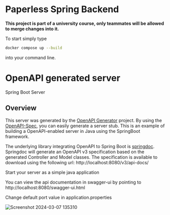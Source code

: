 # Paperless Spring Backend

**This project is part of a university course, only teammates will be allowed to merge changes into it.**

To start simply type
```bash
docker compose up --build
```
into your command line.

# OpenAPI generated server

Spring Boot Server

## Overview
This server was generated by the [OpenAPI Generator](https://openapi-generator.tech) project.
By using the [OpenAPI-Spec](https://openapis.org), you can easily generate a server stub.
This is an example of building a OpenAPI-enabled server in Java using the SpringBoot framework.


The underlying library integrating OpenAPI to Spring Boot is [springdoc](https://springdoc.org).
Springdoc will generate an OpenAPI v3 specification based on the generated Controller and Model classes.
The specification is available to download using the following url:
http://localhost:8080/v3/api-docs/

Start your server as a simple java application

You can view the api documentation in swagger-ui by pointing to
http://localhost:8080/swagger-ui.html

Change default port value in application.properties

![Screenshot 2024-03-07 135310](https://github.com/LuCHEN33/paperless_project/assets/96775861/bcc06055-1f5b-47b2-a14b-53a4f10dfd77)

